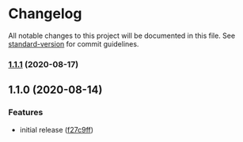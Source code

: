 # Changelog

All notable changes to this project will be documented in this file. See [standard-version](https://github.com/conventional-changelog/standard-version) for commit guidelines.

### [1.1.1](https://github.com/huettig-rompf-marketing/webhub-proxy/compare/v1.1.0...v1.1.1) (2020-08-17)

## 1.1.0 (2020-08-14)


### Features

* initial release ([f27c9ff](https://github.com/huettig-rompf-marketing/webhub-proxy/commit/f27c9ffa74037812e4d71256f2707973bf184f15))
